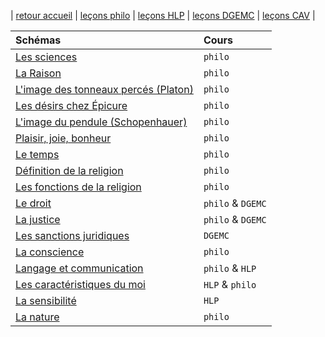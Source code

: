 | [retour accueil](https://rollauda.github.io) | [leçons philo](https://rollauda.github.io/philotg) | [leçons HLP](https://rollauda.github.io/hlpt) | [leçons DGEMC](https://rollauda.github.io/dgemc) | [leçons CAV](https://rollauda.github.io/cav1) |



| Schémas   | Cours   |  
|:-------------- |:--------------  
| [Les sciences](https://rollauda.github.io/schemas/cartes/sciences.html) | `philo`  |
| [La Raison](https://rollauda.github.io/schemas/cartes/raison.html) | `philo`  |
| [L'image des tonneaux percés (Platon)](https://rollauda.github.io/schemas/cartes/schema-tonneaux.png) | `philo`  |
| [Les désirs chez Épicure](https://rollauda.github.io/schemas/cartes/desirs-epicure.html) | `philo`  |
| [L'image du pendule (Schopenhauer)](https://rollauda.github.io/schemas/cartes/pendule.png) | `philo`  |
| [Plaisir, joie, bonheur](https://rollauda.github.io/schemas/cartes/plaisir-joie-bonheur.html) | `philo`  |
| [Le temps](https://rollauda.github.io/schemas/cartes/temps.html) | `philo`  |
| [Définition de la religion](https://rollauda.github.io/schemas/cartes/religion-definition.html)  |  `philo`  |
| [Les fonctions de la religion](https://rollauda.github.io/schemas/cartes/religion-fonctions.html)  |  `philo`  |
| [Le droit](https://rollauda.github.io/schemas/cartes/droit.html) | `philo` & `DGEMC` |
| [La justice](https://rollauda.github.io/schemas/cartes/justice.html)  | `philo` & `DGEMC` | 
| [Les sanctions juridiques](https://rollauda.github.io/schemas/cartes/sanctions-juridiques.html)  | `DGEMC` | 
| [La conscience](https://rollauda.github.io/schemas/cartes/conscience.html)  |  `philo`  |
| [Langage et communication](https://rollauda.github.io/schemas/cartes/langage.html) | `philo` & `HLP` | 
| [Les caractéristiques du moi](https://rollauda.github.io/schemas/cartes/moi.html) | `HLP` & `philo` | 
| [La sensibilité](https://rollauda.github.io/schemas/cartes/sensibilite.html) | `HLP` | 
| [La nature](https://rollauda.github.io/schemas/cartes/nature.html)  |  `philo`  |